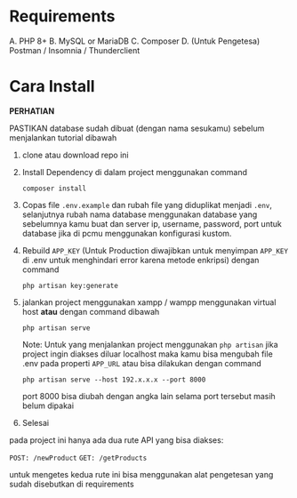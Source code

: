 # Requirements

A. PHP 8+
B. MySQL or MariaDB
C. Composer
D. (Untuk Pengetesa) Postman / Insomnia / Thunderclient

# Cara Install

**PERHATIAN**

PASTIKAN database sudah dibuat (dengan nama sesukamu) sebelum menjalankan tutorial dibawah

1. clone atau download repo ini
2. Install Dependency di dalam project menggunakan command
    ```
    composer install
    ```
3. Copas file `.env.example` dan rubah file yang diduplikat menjadi `.env`, selanjutnya rubah nama database menggunakan database yang sebelumnya kamu buat dan server ip, username, password, port untuk database jika di pcmu menggunakan konfigurasi kustom.

4. Rebuild `APP_KEY` (Untuk Production diwajibkan untuk menyimpan `APP_KEY` di .env untuk menghindari error karena metode enkripsi) dengan command
    ```
    php artisan key:generate
    ```
5. jalankan project menggunakan xampp / wampp menggunakan virtual host **atau** dengan command dibawah
    ```
    php artisan serve
    ```
    Note: Untuk yang menjalankan project menggunakan `php artisan` jika project ingin diakses diluar localhost maka kamu bisa mengubah file .env pada properti `APP_URL` atau bisa dilakukan dengan command
    ```
    php artisan serve --host 192.x.x.x --port 8000
    ```
    port 8000 bisa diubah dengan angka lain selama port tersebut masih belum dipakai
6. Selesai

pada project ini hanya ada dua rute API yang bisa diakses:

`POST: /newProduct` 
`GET: /getProducts` 

untuk mengetes kedua rute ini bisa menggunakan alat pengetesan yang sudah disebutkan di requirements